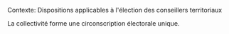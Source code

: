 Contexte: Dispositions applicables à l'élection des conseillers territoriaux

La collectivité forme une circonscription électorale unique.